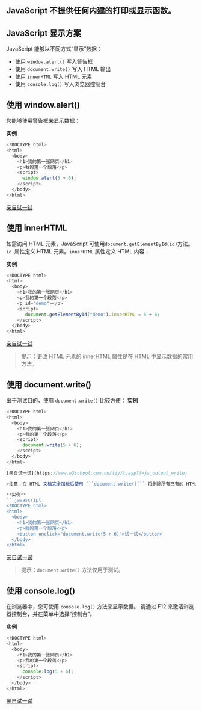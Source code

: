 ## JavaScript 不提供任何内建的打印或显示函数。

## JavaScript 显示方案
JavaScript 能够以不同方式“显示”数据：

* 使用 ```window.alert()``` 写入警告框
* 使用 ```document.write()``` 写入 HTML 输出
* 使用 ```innerHTML``` 写入 HTML 元素
* 使用 ```console.log()``` 写入浏览器控制台



## 使用 window.alert()
您能够使用警告框来显示数据：

**实例**
```javascript
<!DOCTYPE html>
<html>
  <body>
    <h1>我的第一张网页</h1>
    <p>我的第一个段落</p>
    <script>
      window.alert(5 + 6);
    </script>
  </body>
</html> 
```
[亲自试一试](https://www.w3school.com.cn/tiy/t.asp?f=js_output_alert)


## 使用 innerHTML
如需访问 HTML 元素，JavaScript 可使用``` document.getElementById(id) ```方法。
```id ```属性定义 HTML 元素。```innerHTML``` 属性定义 HTML 内容：

**实例**
```javascript
<!DOCTYPE html>
<html>
  <body>
    <h1>我的第一张网页</h1>
    <p>我的第一个段落</p>
    <p id="demo"></p>
    <script>
       document.getElementById("demo").innerHTML = 5 + 6;
    </script>
  </body>
</html> 
```
[亲自试一试](https://www.w3school.com.cn/tiy/t.asp?f=js_output_dom)

> 提示：更改 HTML 元素的 innerHTML 属性是在 HTML 中显示数据的常用方法。


## 使用 document.write()
出于测试目的，使用 ```document.write()``` 比较方便：
**实例**
```javascript
<!DOCTYPE html>
<html>
  <body>
    <h1>我的第一张网页</h1>
    <p>我的第一个段落</p>
    <script>
      document.write(5 + 6);
    </script>
  </body>
</html> 

[亲自试一试](https://www.w3school.com.cn/tiy/t.asp?f=js_output_write)

>注意：在 HTML 文档完全加载后使用 ```document.write()``` 将删除所有已有的 HTML ：

**实例**
```javascript
<!DOCTYPE html>
<html>
  <body>
    <h1>我的第一张网页</h1>
    <p>我的第一个段落</p>
    <button onclick="document.write(5 + 6)">试一试</button>
  </body>
</html>
```
[亲自试一试](https://www.w3school.com.cn/tiy/t.asp?f=js_output_write_over)

>提示：```document.write()``` 方法仅用于测试。


## 使用 console.log()
在浏览器中，您可使用 ```console.log()``` 方法来显示数据。
请通过 F12 来激活浏览器控制台，并在菜单中选择“控制台”。

**实例**
```javascript
<!DOCTYPE html>
<html>
  <body>
    <h1>我的第一张网页</h1>
    <p>我的第一个段落</p>
    <script>
      console.log(5 + 6);
    </script>
  </body>
</html>
```
[亲自试一试](https://www.w3school.com.cn/tiy/t.asp?f=js_output_console)
